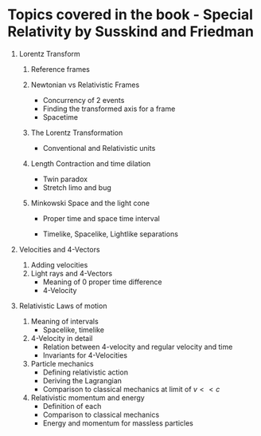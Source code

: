 # Topics covered in the book - Special Relativity by Susskind and Friedman

1. Lorentz Transform

   1. Reference frames

   2. Newtonian vs Relativistic Frames

      * Concurrency of 2 events
      * Finding the transformed axis for a frame
      * Spacetime

   3. The Lorentz Transformation

      * Conventional and Relativistic units

   4. Length Contraction and time dilation

      * Twin paradox
      * Stretch limo and bug

   5. Minkowski Space and the light cone

      * Proper time and space time interval

      * Timelike, Spacelike, Lightlike separations

2. Velocities and 4-Vectors

   1. Adding velocities
   2. Light rays and 4-Vectors
      * Meaning of 0 proper time difference
      * 4-Velocity

3. Relativistic Laws of motion

   1. Meaning of intervals
      * Spacelike, timelike
   2. 4-Velocity in detail
      * Relation between 4-velocity and regular velocity and time
      * Invariants for 4-Velocities
   3. Particle mechanics
      * Defining relativistic action 
      * Deriving the Lagrangian 
      * Comparison to classical mechanics at limit of $v << c$
   4. Relativistic momentum and energy
      * Definition of each
      * Comparison to classical mechanics 
      * Energy and momentum for massless particles